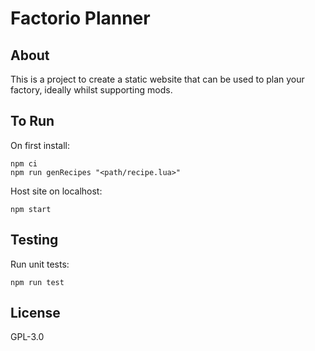 # Factorio Planner

## About

This is a project to create a static website that can be used to plan your factory, ideally whilst supporting mods.

## To Run

On first install:

```shell
npm ci
npm run genRecipes "<path/recipe.lua>"
```

Host site on localhost:

```shell
npm start
```

## Testing

Run unit tests:

```shell
npm run test
```

## License

GPL-3.0